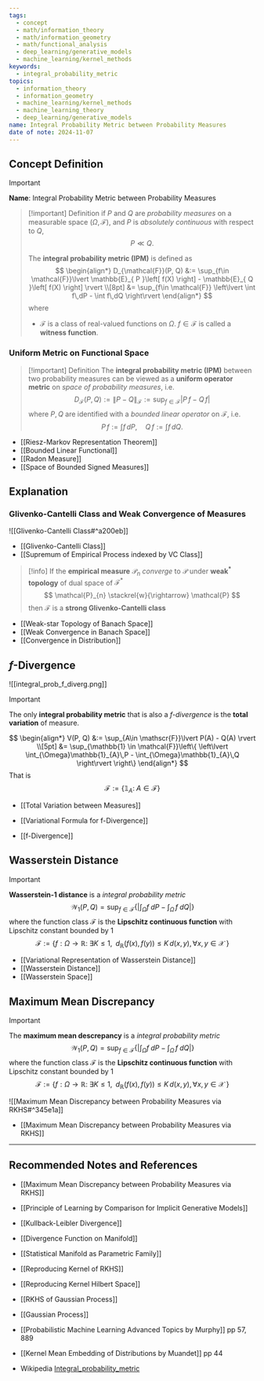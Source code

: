 ```yaml
---
tags:
  - concept
  - math/information_theory
  - math/information_geometry
  - math/functional_analysis
  - deep_learning/generative_models
  - machine_learning/kernel_methods
keywords:
  - integral_probability_metric
topics:
  - information_theory
  - information_geometry
  - machine_learning/kernel_methods
  - machine_learning_theory
  - deep_learning/generative_models
name: Integral Probability Metric between Probability Measures
date of note: 2024-11-07
---
```


## Concept Definition

>[!important]
>**Name**: Integral Probability Metric between Probability Measures

>[!important] Definition
>if $P$ and $Q$ are *probability measures* on a measurable space $(\Omega, \mathscr{F})$, and $P$ is *absolutely continuous* with respect to $Q$, 
>$$P \ll Q.$$
>
>The **integral probability metric (IPM)** is defined as 
>$$
>\begin{align*}
>D_{\mathcal{F}}(P, Q) &:= \sup_{f\in \mathcal{F}}\lvert \mathbb{E}_{ P }\left[  f(X) \right] - \mathbb{E}_{ Q }\left[  f(X) \right] \rvert \\[8pt]
>&=  \sup_{f\in \mathcal{F}} \left\lvert \int f\,dP - \int f\,dQ \right\rvert
>\end{align*}
>$$
>where 
>- $\mathcal{F}$ is a class of real-valued functions on $\Omega$. $f\in \mathcal{F}$ is called a **witness function**.


### Uniform Metric on Functional Space

>[!important] Definition
>The  **integral probability metric (IPM)** between two probability measures can be viewed as a **uniform operator metric** on *space of probability measures*, i.e.
>$$
>D_{\mathcal{F}}(P, Q) := \lVert P - Q \rVert_{\mathcal{F}} := \sup_{f\in \mathcal{F}}\lvert P\,f - Q\,f \rvert  
>$$
>where $P, Q$ are identified with a *bounded linear operator* on $\mathcal{F}$, i.e. $$P\,f := \int f\,dP, \quad Q\,f := \int f\,dQ.$$

- [[Riesz-Markov Representation Theorem]]
- [[Bounded Linear Functional]]
- [[Radon Measure]]
- [[Space of Bounded Signed Measures]]



## Explanation


### Glivenko-Cantelli Class and Weak Convergence of Measures

![[Glivenko-Cantelli Class#^a200eb]]

- [[Glivenko-Cantelli Class]]
- [[Supremum of Empirical Process indexed by VC Class]]


>[!info]
>If the **empirical measure** $\mathcal{P}_{n}$ *converge* to $\mathcal{P}$ under **weak$^{*}$ topology** of dual space of $\mathcal{F}^{*}$
>$$
>\mathcal{P}_{n} \stackrel{w}{\rightarrow} \mathcal{P}
>$$
>then $\mathcal{F}$ is a **strong Glivenko-Cantelli class**

- [[Weak-star Topology of Banach Space]]
- [[Weak Convergence in Banach Space]]
- [[Convergence in Distribution]]


## $f$-Divergence

![[integral_prob_f_diverg.png]]

>[!important]
>The only **integral probability metric** that is also a *$f$-divergence* is the **total variation** of measure.
>
>$$
>\begin{align*}
>V(P, Q) &:= \sup_{A\in \mathscr{F}}\lvert  P(A) - Q(A) \rvert  \\[5pt]
>&= \sup_{\mathbb{1} \in \mathcal{F}}\left\{ \left\lvert \int_{\Omega}\mathbb{1}_{A}\,P - \int_{\Omega}\mathbb{1}_{A}\,Q   \right\rvert   \right\} 
>\end{align*}
>$$
>That is $$\mathcal{F} := \left\{ \mathbb{1}_{A}: \;A\in \mathscr{F} \right\} $$

- [[Total Variation between Measures]]

- [[Variational Formula for f-Divergence]]
- [[f-Divergence]]

## Wasserstein Distance

>[!important]
>**Wasserstein-1 distance** is a *integral probability metric* 
>$$\mathcal{W}_{1}(P, Q) = \sup_{f\in \mathcal{F}}\left\{ \left\lvert \int_{\Omega} f\;dP -  \int_{\Omega}\,f\;dQ  \right\rvert  \right\}$$
 >where the function class $\mathcal{F}$ is the **Lipschitz continuous function** with Lipschitz constant bounded by $1$
>$$
>\mathcal{F} := \left\{f: \Omega \to \mathbb{R}:\; \exists K \le 1,\;\; d_{\mathbb{R}}(f(x), f(y)) \le K\,d(x, y), \forall x, y \in \mathcal{X}\;  \right\}
>$$

- [[Variational Representation of Wasserstein Distance]]
- [[Wasserstein Distance]]
- [[Wasserstein Space]]

## Maximum Mean Discrepancy 

>[!important]
>The **maximum mean descrepancy** is a *integral probability metric* 
>$$\mathcal{W}_{1}(P, Q) = \sup_{f\in \mathcal{F}}\left\{ \left\lvert \int_{\Omega} f\;dP -  \int_{\Omega}\,f\;dQ  \right\rvert  \right\}$$
 >where the function class $\mathcal{F}$ is the **Lipschitz continuous function** with Lipschitz constant bounded by $1$
>$$
>\mathcal{F} := \left\{f: \Omega \to \mathbb{R}:\; \exists K \le 1,\;\; d_{\mathbb{R}}(f(x), f(y)) \le K\,d(x, y), \forall x, y \in \mathcal{X}\;  \right\}
>$$

![[Maximum Mean Discrepancy between Probability Measures via RKHS#^345e1a]]

- [[Maximum Mean Discrepancy between Probability Measures via RKHS]]



-----------
##  Recommended Notes and References



- [[Maximum Mean Discrepancy between Probability Measures via RKHS]]
- [[Principle of Learning by Comparison for Implicit Generative Models]]

- [[Kullback-Leibler Divergence]]
- [[Divergence Function on Manifold]]



- [[Statistical Manifold as Parametric Family]]
- [[Reproducing Kernel of RKHS]]
- [[Reproducing Kernel Hilbert Space]]
- [[RKHS of Gaussian Process]]
- [[Gaussian Process]]


- [[Probabilistic Machine Learning Advanced Topics by Murphy]] pp 57,  889
- [[Kernel Mean Embedding of Distributions by Muandet]] pp 44
- Wikipedia [Integral_probability_metric](https://en.wikipedia.org/wiki/Integral_probability_metric)


